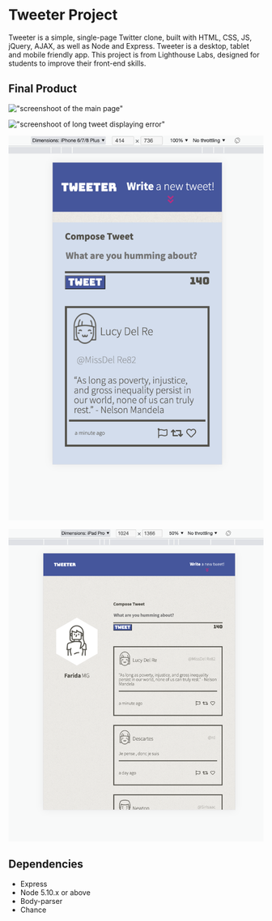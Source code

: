 # Tweeter Project

Tweeter is a simple, single-page Twitter clone, built with HTML, CSS, JS, jQuery, AJAX, as well as Node and Express. Tweeter is a desktop, tablet and mobile friendly app. This project is from Lighthouse Labs, designed for students to improve their front-end skills.


## Final Product

!["screenshoot of the main page"](https://github.com/faridamoussaeff/tweeter/blob/master/docs/mainpage.jpeg)

!["screenshoot of long tweet displaying error"](https://github.com/faridamoussaeff/tweeter/blob/master/docs/longtweeterror.jpeg)

!["screenshoot of mobile version"](https://github.com/faridamoussaeff/tweeter/blob/master/docs/mobileversion2.png)

!["screenshoot of tablet version"](https://github.com/faridamoussaeff/tweeter/blob/master/docs/tabletversion2.png)

## Dependencies
- Express
- Node 5.10.x or above
- Body-parser
- Chance

